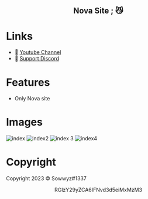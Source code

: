 <h2 align="center">
                          Nova Site <strong>;</strong> 😼
<br>



# Links
- 🔗 [Youtube Channel](https://www.youtube.com/channel/UC9_kma0SOd-oSe24gqpqqCA)
- 🔗 [Support Discord](https://discord.com/users/394251966571872256)


# Features

+ Only Nova site


# Images 

![index](https://user-images.githubusercontent.com/88189918/232042646-d08c27a8-c0c2-480a-a9d9-57e5ec5f7bb5.png)
![index2](https://user-images.githubusercontent.com/88189918/232042660-74a09dba-d191-47fd-a93c-7b0474b1f65a.png)
![index 3](https://user-images.githubusercontent.com/88189918/232042667-6c4876ed-b442-49ee-b844-409f3cf8efb9.png)
![index4](https://user-images.githubusercontent.com/88189918/232042683-69959014-f55b-4e5f-a9ac-fb807a7fdffc.png)




# Copyright 
Copyright 2023 © Sowwyz#1337

</h2>
<p align="center">
   RGlzY29yZCA6IFNvd3d5eiMxMzM3
<br>
